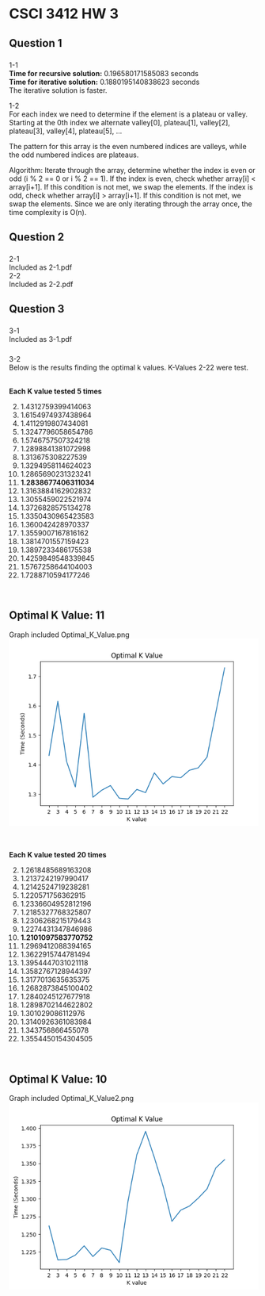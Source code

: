 # CSCI 3412 HW 3
## Question 1
###
1-1 <br/>
**Time for recursive solution:** 0.196580171585083 seconds <br/>
**Time for iterative solution:** 0.1880195140838623 seconds <br/>
The iterative solution is faster.

1-2 <br/>
For each index we need to determine if the element is a plateau or valley. Starting at the 0th index we alternate valley[0], plateau[1], valley[2], plateau[3], valley[4], plateau[5], ...

The pattern for this array is the even numbered indices are valleys, while the odd numbered indices are plateaus.

Algorithm:
Iterate through the array, determine whether the index is even or odd (i % 2 == 0 or i % 2 == 1). If the index is even, check whether array[i] < array[i+1]. If this condition is not met, we swap the elements. If the index is odd, check whether array[i] > array[i+1]. If this condition is not met, we swap the elements. Since we are only iterating through the array once, the time complexity is O(n).


## Question 2
###
2-1 <br/>
Included as 2-1.pdf <br/>
2-2  <br/>
Included as 2-2.pdf

## Question 3
###
3-1 <br/>
Included as 3-1.pdf

###
3-2 <br/>
Below is the results finding the optimal k values. K-Values 2-22 were test. <br/><br/>

**Each K value tested 5 times** <br/>

2. 1.4312759399414063 <br/>
3. 1.6154974937438964 <br/>
4. 1.4112919807434081 <br/>
5. 1.3247796058654786 <br/>
6. 1.5746757507324218 <br/>
7. 1.2898841381072998 <br/>
8. 1.313675308227539 <br/>
9. 1.3294958114624023 <br/>
10. 1.2865690231323241 <br/>
11. **1.2838677406311034** <br/>
12. 1.3163884162902832 <br/>
13. 1.3055459022521974 <br/>
14. 1.3726828575134278 <br/>
15. 1.3350430965423583 <br/>
16. 1.360042428970337 <br/>
17. 1.3559007167816162 <br/>
18. 1.3814701557159423 <br/>
19. 1.3897233486175538 <br/>
20. 1.4259849548339845 <br/>
21. 1.5767258644104003 <br/>
22. 1.7288710594177246 <br/>
<br/>

## Optimal K Value:  11 <br/>
Graph included Optimal_K_Value.png <br/>
![image info](Optimal_K_Value.png) <br/><br/>

##

**Each K value tested 20 times** <br/>

2. 1.2618485689163208 <br/>
3. 1.2137242197990417 <br/>
4. 1.2142524719238281 <br/>
5. 1.220571756362915 <br/>
6. 1.2336604952812196 <br/>
7. 1.2185327768325807 <br/>
8. 1.2306268215179443 <br/>
9. 1.2274431347846986 <br/>
10. **1.2101097583770752** <br/>
11. 1.2969412088394165 <br/>
12. 1.3622915744781494 <br/>
13. 1.3954447031021118 <br/>
14. 1.3582767128944397 <br/>
15. 1.3177013635635375 <br/>
16. 1.2682873845100402 <br/>
17. 1.2840245127677918 <br/>
18. 1.2898702144622802 <br/>
19. 1.301029086112976 <br/>
20. 1.3140926361083984 <br/>
21. 1.343756866455078 <br/>
22. 1.3554450154304505 <br/>
<br/>

## Optimal K Value: 10 <br/>
Graph included Optimal_K_Value2.png <br/>
![image info](Optimal_K_Value2.png)



